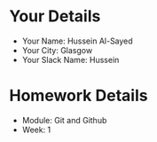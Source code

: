 <!--

The title for your pull request should be made in this format

CITY CLASS_NO - FIRST_NAME LAST_NAME - MODULE - WEEK_NO

For example,

London Class 7 - Chris Owen - HTMl/CSS - Week 1

-->

# Your Details

- Your Name: Hussein Al-Sayed
- Your City: Glasgow
- Your Slack Name: Hussein

# Homework Details

- Module: Git and Github
- Week: 1
